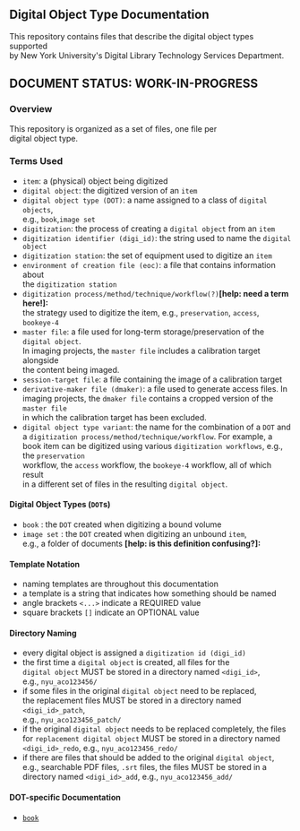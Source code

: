 ## Digital Object Type Documentation
This repository contains files that describe the digital object types supported  
by New York University's Digital Library Technology Services Department.

## DOCUMENT STATUS: WORK-IN-PROGRESS

### Overview
This repository is organized as a set of files, one file per  
digital object type.

### Terms Used
* `item`: a (physical) object being digitized
* `digital object`: the digitized version of an `item`
* `digital object type (DOT)`: a name assigned to a class of `digital objects`,  
e.g., `book`,`image set`
* `digitization`: the process of creating a `digital object` from an `item`
* `digitization identifier (digi_id)`: the string used to name the `digital object`
* `digitization station`: the set of equipment used to digitize an `item`
* `environment of creation file (eoc)`: a file that contains information about  
the `digitization station`
* `digitization process/method/technique/workflow(?)`**[help: need a term here!]:**  
the strategy used to digitize the item, e.g., `preservation`, `access`, `bookeye-4`
* `master file`: a file used for long-term storage/preservation of the `digital object`.  
  In imaging projects, the `master file` includes a calibration target alongside  
  the content being imaged.  
* `session-target file`: a file containing the image of a calibration target
* `derivative-maker file (dmaker)`: a file used to generate access files. In  
imaging projects, the `dmaker file` contains a cropped version of the `master file`  
in which the calibration target has been excluded.
* `digital object type variant`: the name for the combination of a `DOT` and  
a `digitization process/method/technique/workflow`.  For example, a book item
can be digitized using various `digitization workflows`, e.g., the `preservation`  
workflow, the `access` workflow, the `bookeye-4` workflow, all of which result  
in a different set of files in the resulting `digital object`.

#### Digital Object Types (`DOT`s)
* `book`  : the `DOT` created when digitizing a bound volume
* `image set` : the `DOT` created when digitizing an unbound `item`,  
e.g., a folder of documents **[help: is this definition confusing?]:**

#### Template Notation
* naming templates are throughout this documentation
* a template is a string that indicates how something should be named
* angle brackets `<...>` indicate a REQUIRED value
* square brackets `[]` indicate an OPTIONAL value

#### Directory Naming
* every digital object is assigned a `digitization id (digi_id)`
* the first time a `digital object` is created, all files for the   
`digital object` MUST be stored in a directory named `<digi_id>`,  
e.g., `nyu_aco123456/`
* if some files in the original `digital object` need to be replaced,  
the replacement files MUST be stored in a directory named `<digi_id>_patch`,  
e.g., `nyu_aco123456_patch/`
* if the original `digital object` needs to be replaced completely, the
files for `replacement digital object` MUST be stored in a directory named  
`<digi_id>_redo`, e.g., `nyu_aco123456_redo/`
* if there are files that should be added to the original `digital object`,   
e.g., searchable PDF files, `.srt` files, the files MUST be stored in a  
directory named `<digi_id>_add`, e.g., `nyu_aco123456_add/`

#### DOT-specific Documentation
* [`book`](./book.md)
